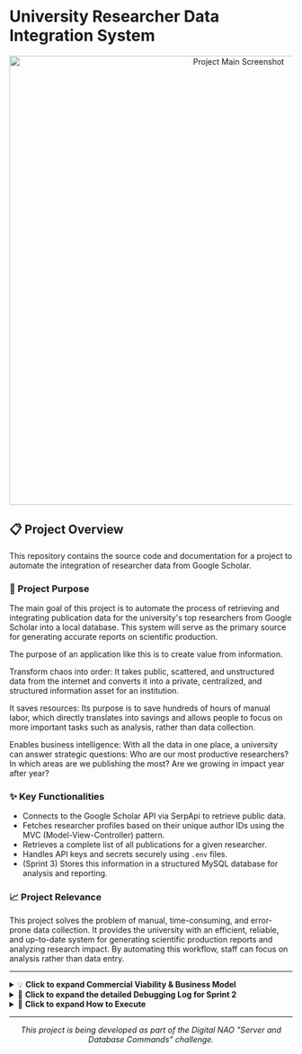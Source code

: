 # University Researcher Data Integration System

<p align="center">
  <img width="800" alt="Project Main Screenshot" src="https://github.com/user-attachments/assets/daa770de-d56e-4679-a201-ce6c84ddb49c">
</p>

## 📋 Project Overview

This repository contains the source code and documentation for a project to automate the integration of researcher data from Google Scholar.

### 🎯 Project Purpose
The main goal of this project is to automate the process of retrieving and integrating publication data for the university's top researchers from Google Scholar into a local database. This system will serve as the primary source for generating accurate reports on scientific production.

The purpose of an application like this is to create value from information.

Transform chaos into order: It takes public, scattered, and unstructured data from the internet and converts it into a private, centralized, and structured information asset for an institution.

It saves resources: Its purpose is to save hundreds of hours of manual labor, which directly translates into savings and allows people to focus on more important tasks such as analysis, rather than data collection.

Enables business intelligence: With all the data in one place, a university can answer strategic questions: Who are our most productive researchers? In which areas are we publishing the most? Are we growing in impact year after year?

### ✨ Key Functionalities
* Connects to the Google Scholar API via SerpApi to retrieve public data.
* Fetches researcher profiles based on their unique author IDs using the MVC (Model-View-Controller) pattern.
* Retrieves a complete list of all publications for a given researcher.
* Handles API keys and secrets securely using `.env` files.
* (Sprint 3) Stores this information in a structured MySQL database for analysis and reporting.

### 📈 Project Relevance
This project solves the problem of manual, time-consuming, and error-prone data collection. It provides the university with an efficient, reliable, and up-to-date system for generating scientific production reports and analyzing research impact. By automating this workflow, staff can focus on analysis rather than data entry.

---
<details>
<summary>💡 <strong>Click to expand Commercial Viability & Business Model</strong></summary>

### 🎯 Target Audience
This service is designed for institutions that need to track and analyze their research output, such as:
* **Universities & Academic Institutions:** For accreditation, global rankings, and faculty performance reviews.
* **Research Centers & Labs:** To justify funding and generate progress reports.
* **Corporate R&D Departments:** To monitor internal innovation and competitor activity.

### 💰 Value Proposition
The core value of this service lies in transforming a manual, error-prone process into an efficient, automated system that delivers:
* **Cost Savings:** Drastically reduces the hours spent on manual data collection.
* **Data Accuracy:** Provides reliable, up-to-date information for credible reporting.
* **Strategic Insights:** Enables data-driven decisions on performance, funding, and hiring.

### 🚀 Monetization Model: Software as a Service (SaaS)
The proposed business model is a tiered subscription service, offering different levels of functionality to meet diverse needs.

* **Starter Tier:** Aimed at small teams or individual labs, tracking a limited number of researchers with monthly data updates.
* **Professional Tier:** Designed for entire departments or medium-sized institutions, offering a higher researcher limit, weekly updates, and data export features (CSV, PDF).
* **Enterprise Tier:** A full solution for large universities, providing unlimited researchers, daily updates, advanced analytics dashboards, and API access for integration with their internal systems.

### 🌐 Future Growth
Future expansion opportunities include:
* Integrating other data sources like Scopus, Web of Science, and PubMed.
* Developing advanced citation and collaboration network analysis.
* Offering cross-institutional benchmarking services.

</details>

<details>
<summary>🐛 <strong>Click to expand the detailed Debugging Log for Sprint 2</strong></summary>

### Error 1: `ClassNotFoundException`
* **Situation:** I had just created the Model classes (`Author.java`, `Article.java`) and when trying to run the project for the first time, the program wouldn't start.
* **Error:**
    ```text
    Error: Could not find or load main class com.university.Main
    Caused by: java.lang.ClassNotFoundException: com.university.Main
    ```
* **Diagnosis:** The error meant that Java couldn't find the program's "entry point." This was because the project structure was still incomplete (missing the `Main.java` class, View, and Controller).
* **Solution:** I understood that I couldn't run an incomplete program. The solution was to follow the development plan and build the remaining components (`View` and `Controller`) before attempting another execution.

### Error 2: API Key Not Found (Environment Variable)
* **Situation:** With all the MVC code written, the program would run but stop immediately. I was using `System.getenv()` to read the API Key.
* **Error:**
    ```text
    Error: No se encontró la variable de entorno 'SERPAPI_KEY'.
    Por favor, configúrala antes de ejecutar el programa.
    ```
* **Diagnosis:** The `export SERPAPI_KEY="..."` command in the terminal is temporary and only works for that specific session. When running the program from an IDE or a new terminal, that variable is "forgotten".
* **Solution:** I adopted a more robust and professional solution:
    1.  Added the `dotenv-java` dependency to `pom.xml`.
    2.  Created a `.env` file to securely store the API Key.
    3.  Added the `.env` file to `.gitignore` to keep the secret key out of the repository.
    4.  Modified `Main.java` to use the new library and read the key from the `.env` file.

### Error 3: `.env` File Not Found (`DotenvException`)
* **Situation:** After configuring the `dotenv-java` library, the program still couldn't find the key.
* **Error:**
    ```text
    io.github.cdimascio.dotenv.DotenvException: Could not find ./.env on the file system
    ```
* **Diagnosis:** The "working directory" changed depending on how the program was executed (IDE vs. Maven command line), creating confusion about where the `.env` file should be.
* **Solution:** I implemented a "foolproof" solution: placed a copy of the `.env` file in **two locations**: one in the project root (`UniversityResearcherIntegration/`) and another inside the module folder (`app/`). This way, the program would always find it.

### Error 4: Maven Failure (`No POM in this directory`)
* **Situation:** This error appeared several times when trying to run the program from the terminal.
* **Error:**
    ```text
    [ERROR] Failed to execute goal ... there is no POM in this directory
    ```
* **Diagnosis:** The `mvn` command was being executed in the wrong folder. Maven needs to be in the same folder as the `pom.xml` file to work, which in my case was the `app/` folder.
* **Solution:** I established the "Golden Rule": Always navigate into the correct folder with `cd app` **before** executing any `mvn` command.

### Error 5: API Returning Partial Data
* **Situation:** The program finally ran without configuration errors but the result was `No se pudo obtener la información del autor`.
* **Logical Error:** The JSON response only contained metadata, not the actual author data.
* **Diagnosis:** The `author_id` of the first researcher I tested was returning an incomplete JSON payload for an unknown reason.
* **Solution:** As a diagnostic step, I changed the `author_id` in `Main.java` to that of another researcher (Yoshua Bengio), which allowed me to receive a complete JSON response.

### Error 6: JSON Parsing Error (`JsonSyntaxException` in `interests`)
* **Situation:** Using the new `author_id`, the program received data but crashed when trying to read it.
* **Error:**
    ```text
    JsonSyntaxException: ... Expected a STRING but was BEGIN_OBJECT at path $.author.interests[0]
    ```
* **Diagnosis:** My `Author.java` class expected a list of simple strings (`List<String>`) for the `interests` field, but the API sent me a list of more complex objects.
* **Solution:**
    1.  Created a new `Interest.java` class to match the object structure.
    2.  Modified `Author.java` to use `List<Interest>`.
    3.  Adjusted `AuthorView.java` to correctly read and display the titles from this new list of objects.

### Error 7: Publication List Not Appearing
* **Situation:** After fixing the `interests` issue, the program showed author data but still no publications.
* **Logical Error:** The article list wasn't being parsed from the JSON.
* **Diagnosis:** After analyzing the full JSON, I discovered two things:
    1.  The `articles` list was a "sibling" to the `author` object, not nested inside it.
    2.  The publication field was named `publication`, not `publication_info`.
* **Solution:**
    1.  Moved the `List<Article> articles` field from the `Author.java` class to the `ApiResponse.java` class.
    2.  Renamed the field in `Article.java` from `publication_info` to `publication`.
    3.  Adjusted `AuthorView.java` and `AuthorController.java` to handle this correct structure.

### Error 8: "Ghost" Compilation Error (`Unresolved compilation problem`)
* **Situation:** After restructuring the Model classes, the program refused to compile despite the code being syntactically correct.
* **Error:**
    ```text
    java.lang.Error: Unresolved compilation problem: ... missing type Article
    ```
* **Diagnosis:** Maven or the IDE were using "stale" or corrupted versions of the previously compiled files (`.class`), causing type confusion.
* **Solution:** I forced a complete and clean rebuild of the project using the command `mvn clean install`. This deleted all old compiled files and rebuilt the project from scratch, resolving the "ghost" error.

</details>

<details>
<summary>🚀 <strong>Click to expand How to Execute</strong></summary>

### Prerequisites
* Java JDK 17 or higher
* Maven 3.6 or higher
* A SerpApi account and your private API key

### Installation and Execution
1.  **Clone the repository:**
    ```bash
    git clone [https://github.com/LuisDavid0912/UniversityResearcherIntegration.git](https://github.com/LuisDavid0912/UniversityResearcherIntegration.git)
    cd UniversityResearcherIntegration
    ```
2.  **Set up the MySQL Database:**
    Open MySQL Workbench, connect to your local server, and run the following SQL commands to create the database and the table:
    ```sql
    CREATE DATABASE university_research;
    
    USE university_research;
    
    CREATE TABLE articles (
        id INT AUTO_INCREMENT PRIMARY KEY,
        title VARCHAR(255) NOT NULL,
        authors TEXT,
        publication_info VARCHAR(255),
        article_link TEXT,
        researcher_name VARCHAR(255) NOT NULL,
        retrieved_at TIMESTAMP DEFAULT CURRENT_TIMESTAMP
    );
    ```
3.  **Create the `.env` file:**
    Create a file named `.env` in the root of the `UniversityResearcherIntegration/` directory (and a copy inside `app/`). Add your API key and database credentials:
    ```bash
    SERPAPI_KEY="your_private_api_key_here"
    DB_URL="jdbc:mysql://localhost:3306/university_research"
    DB_USER="your_db_username"
    DB_PASSWORD="your_db_password"
    ```
4.  **Navigate to the app directory:**
    ```bash
    cd app
    ```
5.  **Build the project:**
    This command cleans previous builds and compiles the entire project.
    ```bash
    mvn clean install
    ```
6.  **Run the application:**
    This command executes the main class, which will fetch data from the API and save it to your database.
    ```bash
    mvn exec:java -Dexec.mainClass="com.university.project.Main"
    ```
7.  **Verify the results in the database:**
    Go back to MySQL Workbench and run a query to see the stored data:
    ```sql
    SELECT * FROM articles;
    ```
    You should see 6 rows of data in the results grid.xec:java -Dexec.mainClass="com.university.project.Main"
    ```
</details>

---

<p align="center"><i>This project is being developed as part of the Digital NAO "Server and Database Commands" challenge.</i></p>
